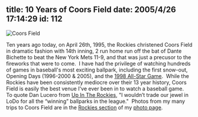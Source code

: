 title: 10 Years of Coors Field
date: 2005/4/26 17:14:29
id: 112
---
![Coors Field](/journal_images/Coors10.jpg)

Ten years ago today, on April 26th, 1995, the Rockies christened Coors Field in dramatic fashion with 14th inning, 2 run home run off the bat of Dante Bichette to beat the New York Mets 11-9, and that was just a precusor to the fireworks that were to come.  I have had the privilege of watching hundreds of games in baseball's most exciting ballpark, including the first snow-out, Opening Days (1996-2000 & 2005), and the [1998 All-Star Game](http://mlb.mlb.com/NASApp/mlb/mlb/history/mlb_asgrecaps_story_headline.jsp?story_page=recap_1998).  While the Rockies have been consistently mediocre over their 13 year history, Coors Field is easily the best venue I've ever been in to watch a baseball game.  To quote Dan Lucero from [Up In The Rockies](http://rockies.mostvaluablenetwork.com/index.php?p=88), "I wouldn’t trade our jewel in LoDo for all the “winning” ballparks in the league."  Photos from my many trips to Coors Field are in the [Rockies section](/PhotoAlbum.aspx?ID=ROX) of my [photo page](Photo.aspx).